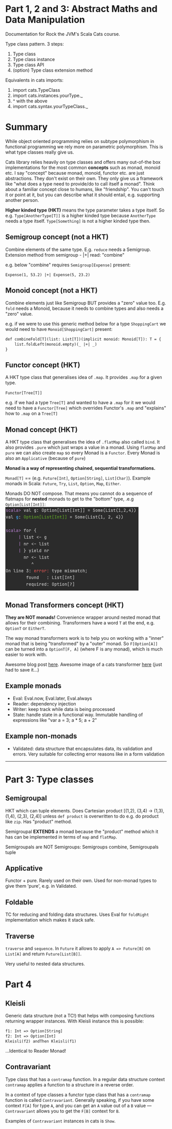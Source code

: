 # Part 1, 2 and 3: Abstract Maths and Data Manipulation

Documentation for Rock the JVM's Scala Cats course.

Type class pattern. 3 steps:
1. Type class
2. Type class instance
3. Type class API
4. (option) Type class extension method

Equivalents in cats imports:
1. import cats.TypeClass
2. import cats.instances.yourType._
3. ^ with the above
4. import cats.syntax.yourTypeClass._

# Summary

While object oriented programming relies on subtype polymorphism in functional programming
we rely more on parametric polymorphism. This is what type classes really give us. 

Cats library relies heavily on type classes and offers many out-of-the box implementations for the most common
<b>concepts</b> such as monad, monoid etc. 
I say "concept" because monad, monoid, functor etc. are just abstractions. They don't exist on their own.
They only give us a framework like "what does a type need to provide/do to call itself a monad". 
Think about a familiar concept close to humans, like "friendship". 
You can't touch it or point at it, but you can describe what it should entail, e.g. supporting another person.

<b>Higher kinded type (HKT)</b> means the type parameter takes a type itself. So e.g. `Type[AnotherType[T]]`
is a higher kinded type because `AnotherType` needs a type itself.
`Type[Something]` is not a higher kinded type then.

## Semigroup concept (not a HKT)
Combine elements of the same type. E.g. `reduce` needs a Semigroup. Extension method from semigroup - |+| read: "combine"

e.g. below "combine" requires `Semigroup[Expense]` present:
```
Expense(1, 53.2) |+| Expense(5, 23.2) 
```

## Monoid concept (not a HKT)
Combine elements just like Semigroup BUT provides a "zero" value too. E.g. `fold` needs a Monoid, because it needs to combine types and also needs a "zero" value.

e.g. if we were to use this generic method below for a type `ShoppingCart` we would need to have `Monoid[ShoppingCart]` present:
```
def combineFold[T](list: List[T])(implicit monoid: Monoid[T]): T = {
    list.foldLeft(monoid.empty)(_ |+| _)
}
```

## Functor concept (HKT)
A HKT type class that generalises idea of `.map`. It provides `.map` for a given type.

`Functor[Tree[T]]`

e.g. if we had a type `Tree[T]` and wanted to have a `.map` for it we would need to have
a `Functor[Tree]` which overrides Functor's `.map` and "explains" how to `.map` on a `Tree[T]`

## Monad concept (HKT)
A HKT type class that generalises the idea of `.flatMap` also called `bind`. 
It also provides `.pure` which just wraps a value in a monad. Using `flatMap` and `pure` we can also create
`map` so every Monad is a `Functor`. Every Monad is also an `Applicative` (because of `pure`)

<b>Monad is a way of representing chained, sequential transformations.</b>

`Monad[T]` == (e.g. `Future[Int]`, `Option[String]`, `List[Char]`). Example monads in Scala: `Future`, `Try`, `List`, `Option`, `Map`, `Either`.

Monads DO NOT compose. That means you cannot do a sequence of flatmaps for <b>nested</b> monads to get to the "bottom" type, .e.g `Option[List[Int]]`:
![img.png](img.png)

## Monad Transformers concept (HKT)
<b>They are NOT monads!</b> Convenience wrapper around nested monad that allows for their combining. Transformers have a word `T` at the end, e.g. `OptionT` or `EitherT`.

The way monad transformers work is to help you on working with a "inner" monad that is being "transformed" by a "outer" monad. So `F[Option[A]]` can be turned into a `OptionT[F, A]` (where F is any monad), which is much easier to work with.

Awesome blog post [here](https://blog.buildo.io/monad-transformers-for-the-working-programmer-aa7e981190e7).
Awesome image of a cats transformer [here](https://miro.medium.com/max/1000/1*Tb2VjzXOJiXImWZymmDCfQ.jpeg) (just had to save it...)


## Example monads
- Eval: Eval.now, Eval.later, Eval.always
- Reader: dependency injection
- Writer: keep track while data is being processed
- State: handle state in a functional way. Immutable handling of expressions like "var a = 3; a * 5; a + 2"

## Example non-monads 
- Validated: data structure that encapsulates data, its validation and errors. Very suitable for collecting error reasons like in a form validation

----------------------------------

# Part 3: Type classes

## Semigroupal
HKT which can tuple elements. Does Cartesian product [(1,2), (3,4) -> (1,3), (1,4), (2,3), (2,4)] 
unless `def product` is overwritten to do e.g. do product like `zip`.
Has "product" method. 

Semigroupal <b>EXTENDS</b> a monad because the 
"product" method which it has can be implemented in terms of `map` and `flatMap`.

Semigroupals are NOT Semigroups: Semigroups combine, Semigroupals tuple

## Applicative
Functor + pure. Rarely used on their own. Used for non-monad types to give them 'pure', e.g. in Validated. 

## Foldable
TC for reducing and folding data structures. Uses Eval for `foldRight` implementation which makes it stack safe.

## Traverse
`traverse` and `sequence`. In `Future` it allows to apply `A => Future[B]` on `List[A]` and return `Future[List[B]]`.

Very useful to nested data structures.

# Part 4

## Kleisli
Generic data structure (not a TC!) that helps with composing functions returning wrapper instances. With Kleisli instance this is possible:
```
f1: Int => Option[String]
f2: Int => Option[Int]
Kleisli(f2) andThen Kleisli(f1)
```

...Identical to Reader Monad! 

## Contravariant
Type class that has a `contramap` function. In a regular data structure context `contramap` applies a function to a structure in a reverse order.

In a context of type classes a functor type class that has a `contramap` function is called `Contravariant`.
Generally speaking, if you have some context `F[A]` for type `A`, and you can get an `A` value out of a `B` value
— `Contravariant` allows you to get the `F[B]` context for `B`.

Examples of `Contravariant` instances  in cats is `Show`.

